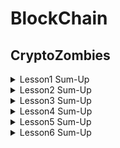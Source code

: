 # BlockChain

## CryptoZombies 
<details>
<summary>Lesson1 Sum-Up</summary>
<div markdown="1">       

- **상태변수** : 
    컨트랙트 저장소에 영구적으로 저장 (이더리움 블록체인에 기록됨)

- **구조체**: 
    여러 특성을 가진, 보다 복잡한 자료형 생성

- **배열**

    1. 정적 배열 : string[5] stringArray;
    2. 동적 배열 : uint[] dynamicArray;
    구조체의 동적 배열을 생성하면 (db처럼) 컨트랙트에 구조화된 데이터를 저장하는 데 유용
    public 으로 선언 (getter 메소드 자동 생성)
     -> 다른 컨트랙트들이 해당 배열 read only 가능, 컨트랙트에 공개 데이터 저장 시 유용
     ex) 좀비 군대를 저장하고 다른 앱에 공개하고 싶은 경우 

- **구조체 생성하고 배열에 추가하기**

    Person satoshi = Person(172, "Satoshi");
    people.push(satoshi);
    -> people.push(Person(16, "Vitalik"));

- **함수**

    function 으로 시작, 함수 인자명은 언더스코어로 시작해서 전역변수와 구별
    private 함수 만들기
    : private 은 컨트랙트 내의 다른 함수들만이 이 함수를 호출해 사용할 수 있도록 해준다. (공개 범위 설정)
    private 키워드는 함수명 다음에 적고, 함수명은 언더바로 시작

    ``` Solidity 
        /** 함수의 반환값과 함수 제어자 */

        string greeting = "What's up dog";

        function sayHello() public view returns (string) {
        return greeting;
        }
    ```

- **상태 제어자**

    1. view : 함수가 데이터를 보기만 하고 변경 x
    2. pure : 함수가 앱에서 어떤 데이터도 접근 x ex) 연산 값 돌려주는 함수

- **Keccak256**

    : 이더리움은 sha3의 한 버전인 keccak256 을 내장 해시 함수로 가짐
    입력 스트링을 랜덤 256비트 16진수로 매핑

- **형변환**

    uint8 c = a * uint8(b); 

- **이벤트**

    : 앱 사용자 단에서 어떤 액션이 발생했을 때, 컨트랙트가 블록체인 상에서 의사소통하는 방법

    ```Solidity
        event IntegersAdded(uint x, uint y, uint result); // 이벤트 선언

        function add(uint _x, uint _y) public {
            uint result = _x + _y;
            
            // 이벤트 실행 -> 앱에게 add 함수가 실행되었음을 알림:
            IntegersAdded(_x, _y, result);
            return result;
        }

        ...

        YourContract.IntegersAdded(function(error, result) {
        // 결과와 관련된 행동을 취한다
        })
    ```
</div>
</details>

<details>
<summary>Lesson2 Sum-Up</summary>
<div markdown="2">     

- **주소**

    이더리움 블록체인은 "계정"으로 이루어져 있고, 계정은 "이더(ether)"의 잔액을 가짐
    각 계정은 식별자인 주소를 가지고 있음

- **매핑**

    : 키 - 값 (키 => 값) 저장소, 데이터 저장 및 검색에 이용
    ```Solidity
        // 금융 앱용으로, 유저의 계좌 잔액을 보유하는 uint를 저장한다: 
        mapping (address => uint) public accountBalance;
        // 혹은 userID로 유저 이름을 저장/검색하는 데 매핑을 쓸 수도 있다 
        mapping (uint => string) userIdToName;
    ```

- **msg.sender**

    : 현재 함수를 호출한 사람(혹은 스마트 컨트랙트)의 주소를 가리킴, 모든 함수에서 이용 가능한 전역 변수
    
    이더리움 블록체인의 보안성과 관련 - 다른 사람의 데이터를 변결하기 위해서는 해당 이더리움 주소와 관련된 개인키를 훔치는 것 외에 방법이 없음

    ```Solidity
        zombieToOwner[id] = msg.sender; // id에 대해 msg.sender 저장
        ownerZombieCount[msg.sender]++;
    ```

- **require**

    require을 활용하면 특정 조건이 False일 때 함수가 에러 메시지를 발생시키고 실행 중지

    ```Solidity
    // sayHiToVitalik("Vitalik") 로 실행 시 "Hi!" 리턴 / 그 외 값을 인자로 넣어 실행하면 실행 x
        require(keccak256(_name) == keccak256("Vitalik")); 
    ```

- **상속**

    ```Solidity
    contract BabyDoge is Doge { } // BabyDoge 가 Doge 를 상속받음
    ```

- **Storage vs Memory**

    대부분 솔리디티가 자동 처리해주지만, 구조체/배열을 처리할 때는 필수로 사용하기 !!
    1. Storage : 블록체인 상에서 영구적으로 저장되는 변수 (like 하드디스크)
    2. Memory : 임시 저장되는 변수 - 컨트랙트 함수에 대한 외부 호출들이 일어나는 사이에 지워진다. (like RAM)

- **함수 접근 제어자 ++**

    1. public
    2. private
    3. internal : 함수가 정의된 컨트랙트를 상속하는 컨트랙트에서도 접근이 가능 (자바에서 protected와 비슷)
    4. external : 함수가 컨트랙트 밖에서만 호출될 수 있고 컨트랙트 내의 다른 함수에 의해 호출될 수 없다 !! - 왜 필요한지는 나중에..

- **인터페이스**

    블록체인 상에 있으면서 본인이 소유하지 않은 컨트랙트와 상호작용하기 위해 정의
    
    컨트랙트 정의와 비슷하지만, *다른 컨트랙트와 상호작용하기 위해 사용되는 함수*만을 선언할 뿐 다른 함수나 상태변수 언급 x (뼈대 느낌)

    ```Solidity
    contract NumberInterface {
      function getNum(address _myAddress) public view returns (uint);
    }
    ```
    
- **다수의 반환값 처리**

    ```Solidity
    function multipleReturns() internal returns(uint a, uint b, uint c) {
      return (1, 2, 3);
    }

    function processMultipleReturns() external {
      uint a;
      uint b;
      uint c;
      // 다음과 같이 다수 값을 할당한다:
      (a, b, c) = multipleReturns();
    }

    // 혹은 단 하나의 값에만 관심이 있을 경우: 
    function getLastReturnValue() external {
      uint c;
      // 다른 필드는 빈칸으로 놓기만 하면 된다: 
      (,,c) = multipleReturns();
    }
    ```

</div>
</details>

<details>
<summary>Lesson3 Sum-Up</summary>
<div markdown="3">  

- **이더리움 DApp 의 특징**
     
     1. 불변성
     
     이더리움에 컨트랙트를 배포하고 나면 컨트랙트는 변하지 않고 수정이 불가 = 컨트랙트로 배포한 최초의 코드가 항상 블록체인에 영구 존재 
     
     -> 보안 이슈 : 코드에 결점이 있다면 이후에 고칠 방법이 없다.. / 그러나 검증을 했다면, 누구도 배포 이후에 예상치 못한 결과를 발생시키지 못한다.

     2. 외부 의존성

     블록체인 외부 데이터(예를 들면 크립토키티 컨트랙트)에 버그가 생기면 본인의 DApp까지 작동하지 못할 수 있고 수정이 불가능하게 된다. 따라서 본인 댑의 중요한 일부를 수정할 수 있도록 가변 데이터/함수를 사용한다. 
     
- **Ownable 컨트랙트**

    ```Solidity
    /**
    * @title Ownable
    * @dev The Ownable contract has an owner address, and provides basic authorization control
    * functions, this simplifies the implementation of "user permissions".
    */
    contract Ownable {
      address public owner;
      event OwnershipTransferred(address indexed previousOwner, address indexed newOwner);

    /**
    * @dev The Ownable constructor sets the original `owner` of the contract to the sender
    * account.
    */
    function Ownable() public {
        owner = msg.sender;
    }

    /**
    * @dev Throws if called by any account other than the owner.
    */
    modifier onlyOwner() {
        require(msg.sender == owner);
        _;
    }

    /**
    * @dev Allows the current owner to transfer control of the contract to a newOwner.
    * @param newOwner The address to transfer ownership to.
    */
    function transferOwnership(address newOwner) public onlyOwner {
        require(newOwner != address(0));
        OwnershipTransferred(owner, newOwner);
        owner = newOwner;
    }
    }
    ```

     -> **onlyOwner()** 에 대해 더 살펴보자 !! <-
    
    ```Solidity
    function likeABoss() external onlyOwner {
        LaughManiacally("Muahahahaha");
    }
    ```

    위 코드의 예시에서, likeABoss() 함수 호출 시 사용자 정의 제어자인 onlyOwner 이 먼저 실행 -> onlyOwner 의 _; 부분에서 likeABoss 함수로 돌아와 코드 실행

    제어자 사용하는 방법들 중 require 체크를 넣는 것이 일반적이다.

    참고 : 소유자가 컨트랙트에 특별 권한을 갖도록 하는 것은 자주 필요하지만, 백도어 함수가 추가될 수도 있고 여러 방식으로 권한 관련 악용될 수 있다 !!

- **가스**

    : 이더리움 DApp이 사용하는 연료로, 솔리디티에서는 사용자들이 다른 사람의 DApp 함수를 실행할 때마다 "가스"를 지불해야 함. 사용자는 이더(ETH) 로 가스를 사기 때문에 다른 사용자의 함수를 실행하기 위해서는 ETH 소모 필요

    가스 비용은 그 연산을 수행하는 데에 소모되는 컴퓨팅 자원의 양이 결정하며, 함수 로직의 복잡성에 따라 다르다.

    왜 !! 필요한가 ??
    
        -> 이더리움은 안전하지만 크고 느리다. 누군가 무한 반복문을 써서 네트워크를 방해하거나 자원소모가 큰 연산을 씀으로써 자원 낭비를 하지 않도록 만드는 것이 이더리움의 철학이었기 때문에 가스가 필요한 것 !!

    **가스 사용 최적화**
    1. 구조체 압축 
    
        : uint는 기본 256이므로 가능하다면 uint32 등으로 축소하자

    2. view 사용 (중요)

        : view 함수는 *외부에서 호출되었을 때* (동일 컨트랙트 내의 다른 함수 내부 호출은 해당 x) 가스를 전혀 소모하지 않음. 블록체인 상에서 실제로 어떤 것도 수정하지 않기 때문 !! 

    3. storage 점검

        : storage는 영구 기록용이기 땨문에 비쌈. 진짜 필요한 경우가 아니면 memory로 변경하는 방법을 고려하자 !!

        참고 : 메모리에 배열 선언하기 / 메모리 배열은 *반드시 길이 인수와 함께 생성되어야 함*

        `uint[] memory values = new uint[](3);`


- **시간단위**

    now는 현재의 유닉스 타임스탬프 값을 반환

    ```Solidity
    uint lastUpdated;

    // `lastUpdated`를 `now`로 설정
    function updateTimestamp() public {
    lastUpdated = now;
    }

    // `updateTimestamp`가 호출된 뒤 5분이 지났으면 `true`를, 5분이 아직 지나지 않았으면 `false`를 반환
    function fiveMinutesHavePassed() public view returns (bool) {
    return (now >= (lastUpdated + 5 minutes));
    }
    ```
- **인수를 가지는 함수 제어자**
    
    ```Solidity
    // 사용자의 나이를 저장하기 위한 매핑
    mapping (uint => uint) public age;

    // 사용자가 특정 나이 이상인지 확인하는 제어자
    modifier olderThan(uint _age, uint _userId) {
      require (age[_userId] >= _age);
      _;
    }

    // `olderThan` 제어자를 인수와 함께 호출:
    function driveCar(uint _userId) public olderThan(16, _userId) {
      // 필요한 함수 내용들
    }
    ```

</div>
</details>

<details>
<summary>Lesson4 Sum-Up</summary>
<div markdown="4">  

- **payable 제어자**

    이더리움에서는 돈(_이더_), 데이터(transaction payload), 그리고 컨트랙트 코드 자체 모두 이더리움 위에 존재하기 때문에 함수를 실행하는 동시에 컨트랙트에 돈을 지불하는 것이 가능

    ```Solidity
    contract OnlineStore {
    function buySomething() external payable {
        // 함수 실행에 0.001이더가 보내졌는지 확실히 하기 위해 확인:
        require(msg.value == 0.001 ether);
        // 보내졌다면, 함수를 호출한 자에게 디지털 아이템을 전달하기 위한 내용 구성:
        transferThing(msg.sender);
    }
    }
    ```

- **출금**

    컨트랙트로 이더를 보내면 이더리움 계좌에 이더가 저장되고 갇힘 -> 컨트랙트로부터 이더를 인출하는 함수 필요

    ```Solidity
    contract GetPaid is Ownable {
        function withdraw() external onlyOwner {
            owner.transfer(this.balance);
        }
    }
    ```

    **transfer** 함수 사용
    
    : 이더를 특정 주소로 전달할 수 있게 함. 위 예시에서 this.balance는 컨트랙트에 저장되어 있는 전체 잔액을 반환한다.

    ```Solidity
    uint itemFee = 0.001 ether;
    msg.sender.transfer(msg.value - itemFee);
    ```
    (누군가 한 아이템에 대해 초과 지불을 했을 때, 이더를 msg.sender로 되돌려주는 예시)

- **난수 생성** (솔리디티에서는 안전한 난수 생성이 어렵다)

    - keccak256 해시 함수 사용

    ```Solidity
    // Generate a random number between 1 and 100:
    uint randNonce = 0;
    uint random = uint(keccak256(now, msg.sender, randNonce)) % 100; // %100은 마지막 두자리만 취하기 위함
    randNonce++;
    uint random2 = uint(keccak256(now, msg.sender, randNonce)) % 100;
    ```

</div>
</details>

<details>
<summary>Lesson5 Sum-Up</summary>
<div markdown="5">  

- **토큰**

    이더리움에서 토큰은 몇몇 공통 규약을 따르는 스마트 컨트랙트. 즉 다른 모든 토큰 컨트랙트가 사용하는 표준 함수 집합을 구현하는 것. 

    ex) 
    
    `transfer(address _to, uint256 _value)`

    `balanceOf(address _owner)`

    기본적으로 토큰은 그저 하나의 컨트랙트이다. 그 안에서 누가 얼마나 많은 토큰을 갖고 있는지 기록하고 함수를 이용해 사용자들이 토큰을 다른 주소로 전송할 수 있게 해준다 !!

    WHY 이렇게 할까 ??
    
    -> 모든 ERC20 토큰들이 똑같은 이름의 동일한 함수 집합을 공유하기 때문에 이 토큰들에 똑같은 방식으로 상호작용이 가능 : 만약 본인이 ERC20 토큰과 상호작용할 수 있는 앱을 하나 만든다면, 새로운 토큰의 컨트랙트 주소를 끼워넣는 것만으로 다른 어떤 ERC20 토큰과도 상호작용이 가능하다 !! 

    ex) 거래소 - 새로운 ERC20 토큰을 상장할 때, 실제로는 이 거래소에서 통신이 가능한 또 하나의 스마트 컨트랙트를 추가하는 것이다. 사용자들은 이 컨트랙트에 거래소의 지갑 주소에 토큰을 보내라고 할 수 있고 / 거래소에서는 이 컨트랙트에 사용자들이 출금을 신청하면 토큰을 다시 돌려보내라고 할 수 있다.

    - 토큰의 종류
    
        ERC20 - 위처럼 화폐처럼 사용되는 토큰에 적합

        ERC721 - 교체 불가. 분할이 불가하기 때문에 전체 단위로만 거래할 수 있고 각각의 토큰은 유일한 ID를 갖는다. ex) 크립토좀비, 크립토 수집품
        
        ERC721 표준은 아래와 같다.

        ```Solidity
        contract ERC721 {
        event Transfer(address indexed _from, address indexed _to, uint256 _tokenId);
        event Approval(address indexed _owner, address indexed _approved, uint256 _tokenId);

        // balanceOf : address를 받아 해당 address가 토큰을 얼마나 가지고 있는지 반환
        function balanceOf(address _owner) public view returns (uint256 _balance);
        // ownerOf : 토큰 ID(좀비 ID)를 받아 이를 소유하고 있는 사람의 address를 반환
        function ownerOf(uint256 _tokenId) public view returns (address _owner);

        // 토큰 전송의 두가지 방법

        /// 1. 토큰 소유자가 transfer 호출 (takeOwnership과 동일한 로직, 순서만 반대 - 전자는 토큰을 보내는 사람이 함수 호출, 후자는 받는 사람이 호출)

        /// 2. 토큰 소유자가 approve 호출 
        ///    -> 이후에 mapping(uint256 => address) 를 사용해 컨트랙트에 누가 해당 토큰을 가질 수 있도록 허가받았는지 저장
        ///    -> 누군가 takeOwnership 호출하면 해당 컨트랙트는 이 msg.sender가 소유자로부터 토큰을 받을 수 있게 허가받았는지 확인하고 전송

        function transfer(address _to, uint256 _tokenId) public;
        function approve(address _to, uint256 _tokenId) public;
        function takeOwnership(uint256 _tokenId) public;
        }
        ```

- **컨트랙트 보안 강화 : 오버플로우와 언더플로우**
    
    ```Solidity
    uint8 number = 255;
    number++; // 256이 아닌 0이 됨 -> 오버플로우
    // 언더플로우는 이와 유사하게 0 값을 가진 uint8에서 1을 빼면 255와 같아지는 것
    ```

    -> **SafeMath** 라이브러리 사용하기 !!

    `using SafeMath for uint256;`

    ```Solidity
    function add(uint256 a, uint256 b) internal pure returns (uint256) {
        uint256 c = a + b;
        assert(c >= a);
        return c;
    }
    ```

    assert 구문으로 합한 결과가 더 큼을 보장함으로써 오버플로우를 막아준다. 

    assert는 조건을 만족하지 않으면 에러를 발생시킨다는 점에서 require와 비슷하다. 그러나 assert와 require의 차이점은, require은 함수 실행이 실패하면 남은 가스를 사용자에게 되돌려 주지만, assert는 그렇지 않다는 것 -> assert 는 오버플로우와 같이 코드가 심각하게 잘못 실행되는 경우 사용

    결과적으로 SafeMath 를 사용하기 위해서 코드는

    `myUint++; `
    
    를 아래와 같이 변경해줄 수 있다 !!
    
    `myUint = myUint.add(1);`

- **주석**

    natspec 표준 주석으로 /// 사용

</div>
</details>

<details>
<summary>Lesson6 Sum-Up</summary>
<div markdown="6">  

- **Web3.js**

    이더리움 네트워크는 노드로 구성되어 있고, 각 노드는 블록체인의 복사본을 가지고 있다. 만약 스마트 컨트랙트의 함수를 실행하고자 한다면 이 노드들 중 하나에 쿼리를 보내 아래와 같은 내용을 전달해야 한다:

    1. 스마트 컨트랙트의 주소
    2. 실행하고자 하는 함수
    3. 그 함수에 전달하고자 하는 변수들

    이더리움 노드들은 JSON-RPC라고 불리는 언어로만 소통할 수 있고 쿼리는 이런 형식이다.

    `{"jsonrpc":"2.0","method":"eth_sendTransaction","params":[{"from":"0xb60e8dd61c5d32be8058bb8eb970870f07233155","to":"0xd46e8dd67c5d32be8058bb8eb970870f07244567","gas":"0x76c0","gasPrice":"0x9184e72a000","value":"0x9184e72a","data":"0xd46e8dd67c5d32be8d46e8dd67c5d32be8058bb8eb970870f072445675058bb8eb970870f072445675"}],"id":1}`

    그러나 Web3.js는 이러한 복잡한 쿼리를 작성할 필요 없이 우리 코드에서 함수를 호출하면 되도록 해주는데 이는 아래와 같이 하면 된다 !!

    ```Solidity
    CryptoZombies.methods.createRandomZombie("Vitalik Nakamoto 🤔")
    .send({ from: "0xb60e8dd61c5d32be8058bb8eb970870f07233155", gas: "3000000" })
    ```

    *시작하는 방법*

    ```shell
    npm install web3
    yarn add web3
    bower install web3

    // 혹은 
    <script language="javascript" type="text/javascript" src="web3.min.js"></script>
    ```

- **Web3 프로바이더**

    프로바이더를 설정하는 것은 코드에 읽기와 쓰기를 처리하려면 어떤 노드와 통신해야 하는지 설정하는 것이다. (like 웹앱에서 api 호출을 위해 원격 웹 서버의 url을 설정하는 것)

    **Infura**

    : 빠른 읽기를 위한 캐시 계층을 포함하는 다수의 이더리움 노드를 운영하는 서비스, 접근을 위한 api를 무료로 사용할 수 있다.

    `var web3 = new Web3(new Web3.providers.WebsocketProvider("wss://mainnet.infura.io/ws"));`

    그러나 많은 사용자들이 DApp을 사용하면서 단순히 읽기만 하는 것이 아니라 블록체인에 무언가 쓰기도 할 것이므로 우리는 이 사용자들이 그들의 개인 키로 트랜잭션에 서명할 수 있도록 해야 한다 -> Metamask

    **Metamask**

    : 사용자들이 이더리움 계정과 개인 키를 안전하게 관리할 수 있게 해주는 크롬.파이어폭스 브라우저 확장 프로그램 / 해당 계정을 사용해 Web3.js 웹사이트들과 상호작용할 수 있게 해줌

    ```JavaScript
    window.addEventListener('load', function() {

    // Web3가 브라우저에 주입되었는지 확인(Mist/MetaMask)
    if (typeof web3 !== 'undefined') {
        // Mist/MetaMask의 프로바이더 사용
        web3js = new Web3(web3.currentProvider);
    } else {
        // 사용자가 Metamask를 설치하지 않은 경우에 대해 처리
        // 사용자들에게 Metamask를 설치하라는 등의 메세지를 보여줄 것
    }
    // 이제 앱을 시작하고 web3에 자유롭게 접근할 수 있다:
    startApp()
    })
    ```

- **컨트랙트와 대화하기**

    Web3.js는 스마트 컨트랙트와 통신하기 위해 두가지를 필요로 한다:

    1. 컨트랙트의 주소

        컨트랙트를 배포한 후 그 컨트랙트는 이더리움 상에서 고정된 주소를 얻을 것이다. ex) 크립토키티의 주소: 0x06012c8cf97BEaD5deAe237070F9587f8E7A266d

    2. ABI

        : Application Binary Interface - JSON 형태로 컨트랙트의 메소드를 표현한다. 컨트랙트가 이해할 수 있도록 Web3.js가 어떤 형태로 함수 호출을 해야 하는지 알려준다.

    이 두가지를 얻고 나면 다음과 같이 Web3에서 컨트랙트를 인스턴스화할 수 있다:

    `var myContract = new web3js.eth.Contract(myABI, myContractAddress);`

- **컨트랙트 함수 호출하기**

    Web3.js는  컨트랙트의 함수를 호출하기 위한 두 개의 메소드를 가지고 있다: 
    
    1. Call

        - view와 pure 함수(읽기 전용)를 위해 사용
        - 로컬 메소드에서만 실행, 블록체인에 트랜잭션을 만들지 x

        `myContract.methods.myMethod(123).call()`

    2. Send

        - view와 pure가 아닌 모든 함수에 사용
        - 트랜잭션을 만들고 블록체인 상의 데이터를 변경 -> 가스 소모
        - 트랜잭션을 전송하려면 함수를 호출한 사람의 from 주소 필요 (msg.sender)

        `myContract.methods.myMethod(123).send()`

- **메타마스크에서 사용자 계정 가져오기

    `var userAccount = web3.eth.accounts[0]`

    사용자가 언제든 메타마스크에서 활성화된 계정을 바꿀 수 있기 때문에 우리는 이 변수 값이 바뀌었는지 확인하기 위해 계속 감시하고, 값이 바뀌면 그에 따라 UI를 업데이트 해야 한다. 이를 위해 **setInterval** 을 쓸 수 있다.

    ```js
    var accountInterval = setInterval(function() {
    // userAccount가 여전히 web3.eth.accounts[0]과 같은지 확인하기 위해 100밀리초마다 확인
    if (web3.eth.accounts[0] !== userAccount) {
        userAccount = web3.eth.accounts[0];
        // 새 계정에 대한 UI로 업데이트하기 위한 함수 호출
        updateInterface();
    }
    }, 100);
    ```

- **indexed**

    이벤트를 필터링하고 현재 사용자와 연관된 변경만을 수신하기 위해, 우리의 ERC721을 구현할 때 Transfer 이벤트에서 했던 것처럼 우리의 솔리디티 컨트랙트에 indexed 키워드를 사용한다. 

    `event Transfer(address indexed _from, address indexed _to, uint256 _tokenId);`

    위와 같은 경우 _from과 _to가 indexed 되어있으므로 프론트의 이벤트 리스너에서 이들을 필터링해줄 수 있다.

    ```js
    // `filter`를 사용해 `_to`가 `userAccount`와 같을 때만 코드를 실행
    cryptoZombies.events.Transfer({ filter: { _to: userAccount } })
    .on("data", function(event) {
    let data = event.returnValues;
    // 해당 좀비를 보여줄 수 있게 UI를 업데이트할 수 있도록 여기에 추가
    }).on("error", console.error);
    ```

- **지난 이벤트에 대해 쿼리 날리기**

    getPastEvents 이용 !!

    ```js
    cryptoZombies.getPastEvents("NewZombie", { fromBlock: 0, toBlock: "latest" })
    .then(function(events) {
    // `events`는 우리가 위에서 했던 것처럼 반복 접근할 `event` 객체들의 배열
    });
    ```

</div>
</details>